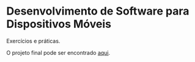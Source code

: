 # Desenvolvimento de Software para Dispositivos Móveis

Exercícios e práticas.

O projeto final pode ser encontrado [aqui](https://github.com/HaLugar/halugar-android).
